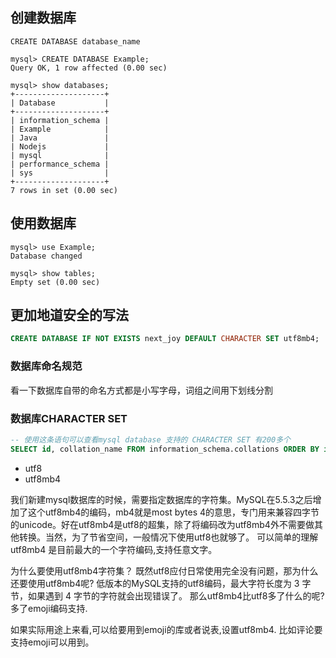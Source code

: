 ## 创建数据库

```
CREATE DATABASE database_name

mysql> CREATE DATABASE Example;
Query OK, 1 row affected (0.00 sec)

mysql> show databases;
+--------------------+
| Database           |
+--------------------+
| information_schema |
| Example            |
| Java               |
| Nodejs             |
| mysql              |
| performance_schema |
| sys                |
+--------------------+
7 rows in set (0.00 sec)

```

## 使用数据库
```
mysql> use Example;
Database changed

mysql> show tables;
Empty set (0.00 sec)
```

## 更加地道安全的写法
```sql
CREATE DATABASE IF NOT EXISTS next_joy DEFAULT CHARACTER SET utf8mb4;
```

### 数据库命名规范
看一下数据库自带的命名方式都是小写字母，词组之间用下划线分割

### 数据库CHARACTER SET
```sql
-- 使用这条语句可以查看mysql database 支持的 CHARACTER SET 有200多个
SELECT id, collation_name FROM information_schema.collations ORDER BY id;
```

<!-- 着重说下面2个 -->
- utf8
- utf8mb4

我们新建mysql数据库的时候，需要指定数据库的字符集。MySQL在5.5.3之后增加了这个utf8mb4的编码，mb4就是most bytes 4的意思，专门用来兼容四字节的unicode。好在utf8mb4是utf8的超集，除了将编码改为utf8mb4外不需要做其他转换。当然，为了节省空间，一般情况下使用utf8也就够了。
可以简单的理解 utf8mb4 是目前最大的一个字符编码,支持任意文字。

为什么要使用utf8mb4字符集？
既然utf8应付日常使用完全没有问题，那为什么还要使用utf8mb4呢? 低版本的MySQL支持的utf8编码，最大字符长度为 3 字节，如果遇到 4 字节的字符就会出现错误了。
那么utf8mb4比utf8多了什么的呢?多了emoji编码支持.

如果实际用途上来看,可以给要用到emoji的库或者说表,设置utf8mb4.
比如评论要支持emoji可以用到。

